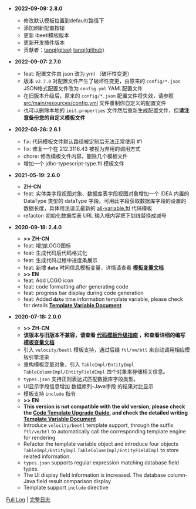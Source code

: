- **2022-09-09: 2.8.0**

    - 修改默认模板位置到default/路径下
    - 添加刷新配置按钮
    - 更新 ibeetl模板版本
    - 更新开发插件版本
    - 贡献者：[tanqi(gitee)](https://gitee.com/Tanqishare) [tanqi(github)](https://github.com/TanqiZhou)
- **2022-09-07: 2.7.0**

  - feat: 配置文件由 json 改为 yml （破坏性变更）
  - 版本 `v2.7.0` 对配置文件产生了破坏性变更，由原来的 `config/*.json` JSON格式配置文件改为 `config.yml` YAML配置文件
  - 在旧版本升级后，原来的 `config/*.json` 配置文件将失效，请参照 [src/main/resources/config.yml](https://github.com/houkunlin/Database-Generator/blob/master/src/main/resources/config.yml) 文件重制你自定义的配置文件
  - 也可以删除本地的 `init.properties` 文件然后重新生成配置文件，但**请注意备份您的自定义模板文件**
  
- **2022-08-26: 2.6.1**

  - fix: 代码模板文件默认路径被定制后无法正常使用 #1
  - fix: 修复一个在 212.3116.43 被视为弃用的调用方式
  - chore: 修改模板文件内容，删除几个模板文件
  - 增加一个 jdbc-typescript-type.ftl 模板文件

- **2021-05-19: 2.6.0**

  - **ZH-CN**
  - feat: 实体类字段视图对象、数据库表字段视图对象增加一个 IDEA 内置的 DataType 类型的 dataType 字段。可用此字段获取数据库字段的设置的数据长度，具体用法请见最新的 [all-variable.ftl](https://github.com/houkunlin/Database-Generator/blob/master/src/main/resources/templates/all-variable.ftl) 代码模板
  - refactor: 初始化数据库表 URL 输入框内容把下划线替换成减号

- **2020-09-18: 2.4.0**

    - **&gt;&gt; ZH-CN**
    - feat: 增加LOGO图标
    - feat: 生成代码后代码格式化
    - feat: 生成代码过程中进度条展示
    - feat: 新增 **`date`** 时间信息模板变量，详情请查看  **[模板变量文档](https://github.com/houkunlin/Database-Generator/blob/master/doc/template-document.md)**
    - **&gt;&gt; EN**
    - feat: Add LOGO icon
    - feat: code formatting after generating code
    - feat: progress bar display during code generation
    - feat: Added **`date`** time information template variable, please check for details **[Template Variable Document](https://github.com/houkunlin/Database-Generator/blob/master/doc/template-document.md)**
    
- **2020-07-18: 2.0.0**
  
    - **&gt;&gt; ZH-CN**
    - **该版本与旧版本不兼容，请查看 <a href="https://github.com/houkunlin/Database-Generator/blob/master/doc/upgrade-2.0.0.md">代码模板升级指南</a> ，和查看详细的编写 <a href="https://github.com/houkunlin/Database-Generator/blob/master/doc/template-document.md">模板变量文档</a>**
    - 引入 `velocity/beetl` 模板支持，通过后缀 `ftl/vm/btl` 来自动调用相应模板引擎渲染
    - 重构模板变量对象，引入 `TableImpl/EntityImpl` `TableColumnImpl/EntityFieldImpl` 四个对象来存储相关信息。
    - `types.json` 支持正则表达式匹配数据库字段类型。
    - UI显示字段信息增加 数据库列-Java字段 的结果对比显示
    - 模板支持 `include` 指令
    - **&gt;&gt; EN**
    - **This version is not compatible with the old version, please check the <a href="https://github.com/houkunlin/Database-Generator/blob/master/doc/upgrade-2.0.0.md">Code Template Upgrade Guide</a>, and check the detailed writing <a href="https://github.com/houkunlin/Database-Generator/blob/master/doc/template-document.md">Template Variable Document</a>**
    - Introduce `velocity/beetl` template support, through the suffix `ftl/vm/btl` to automatically call the corresponding template engine for rendering
    - Refactor the template variable object and introduce four objects `TableImpl/EntityImpl` `TableColumnImpl/EntityFieldImpl` to store related information.
    - `types.json` supports regular expression matching database field types.
    - The UI display field information is increased. The database column-Java field result comparison display
    - Template support `include` directive
    
    

<a href="https://github.com/houkunlin/Database-Generator/blob/master/doc/changeNotes.md">Full Log</a> | <a href="https://github.com/houkunlin/Database-Generator/blob/master/doc/changeNotes.md">完整日志</a> 
